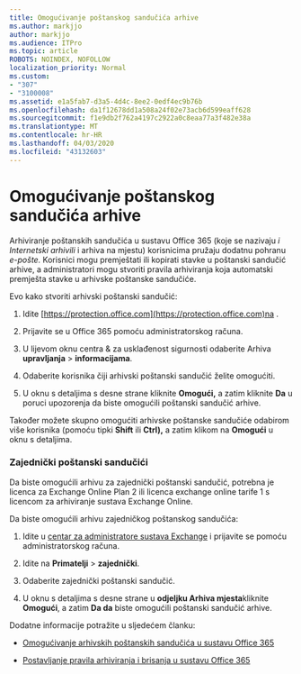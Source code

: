 ```yaml
---
title: Omogućivanje poštanskog sandučića arhive
ms.author: markjjo
author: markjjo
ms.audience: ITPro
ms.topic: article
ROBOTS: NOINDEX, NOFOLLOW
localization_priority: Normal
ms.custom:
- "307"
- "3100008"
ms.assetid: e1a5fab7-d3a5-4d4c-8ee2-0edf4ec9b76b
ms.openlocfilehash: da1f12678dd1a508a24f02e73acb6d599eaff628
ms.sourcegitcommit: f1e9db2f762a4197c2922a0c8eaa77a3f482e38a
ms.translationtype: MT
ms.contentlocale: hr-HR
ms.lasthandoff: 04/03/2020
ms.locfileid: "43132603"
---
```

# <a name="enable-an-archive-mailbox"></a>Omogućivanje poštanskog sandučića arhive

Arhiviranje poštanskih sandučića u sustavu Office 365 (koje se nazivaju *i Internetski arhivili* i arhiva na mjestu) korisnicima pružaju dodatnu pohranu *e-pošte.* Korisnici mogu premještati ili kopirati stavke u poštanski sandučić arhive, a administratori mogu stvoriti pravila arhiviranja koja automatski premješta stavke u arhivske poštanske sandučiće.
  
Evo kako stvoriti arhivski poštanski sandučić:
  
1. Idite [https://protection.office.com](https://protection.office.com)na .

2. Prijavite se u Office 365 pomoću administratorskog računa.

3. U lijevom oknu centra &amp; za usklađenost sigurnosti odaberite Arhiva **upravljanja** \> **informacijama**.

4. Odaberite korisnika čiji arhivski poštanski sandučić želite omogućiti.

5. U oknu s detaljima s desne strane kliknite **Omogući,** a zatim kliknite **Da** u poruci upozorenja da biste omogućili poštanski sandučić arhive.

Također možete skupno omogućiti arhivske poštanske sandučiće odabirom više korisnika (pomoću tipki **Shift** ili **Ctrl),** a zatim klikom na **Omogući** u oknu s detaljima.
  
### <a name="shared-mailboxes"></a>Zajednički poštanski sandučići

Da biste omogućili arhivu za zajednički poštanski sandučić, potrebna je licenca za Exchange Online Plan 2 ili licenca exchange online tarife 1 s licencom za arhiviranje sustava Exchange Online.  

Da biste omogućili arhivu zajedničkog poštanskog sandučića:

1. Idite u [centar za administratore sustava Exchange](https://outlook.office365.com/ecp) i prijavite se pomoću administratorskog računa.

2. Idite na **Primatelji** > **zajednički**.

3. Odaberite zajednički poštanski sandučić.

4. U oknu s detaljima s desne strane u **odjeljku Arhiva mjesta**kliknite **Omogući**, a zatim **Da da** biste omogućili poštanski sandučić arhive.

Dodatne informacije potražite u sljedećem članku:
  
- [Omogućivanje arhivskih poštanskih sandučića u sustavu Office 365](https://docs.microsoft.com/office365/securitycompliance/enable-archive-mailboxes)

- [Postavljanje pravila arhiviranja i brisanja u sustavu Office 365](https://docs.microsoft.com//office365/securitycompliance/set-up-an-archive-and-deletion-policy-for-mailboxes)
